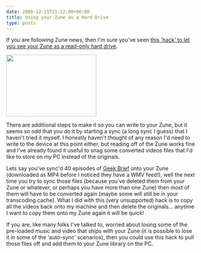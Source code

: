 ```yaml
---
date: 2006-12-11T21:22:00+00:00
title: Using your Zune as a Hard Drive
type: posts
---
```

If you are following Zune news, then I'm sure you've seen [this 'hack' to let you see your Zune as a read-only hard drive](https://www.engadget.com/2006/11/24/zune-usb-drive-hack-splained/).

 <img height="165" src="http://www.duncanmackenzie.net/images/DuncansZune.png" width="240" />

There are additional steps to make it so you can write to your Zune, but it seems so odd that you do it by starting a sync (a long sync I guess) that I haven't tried it myself. I honestly haven't thought of any reason I'd need to write to the device at this point either, but reading off of the Zune works fine and I've already found it useful to snag some converted videos files that I'd like to store on my PC instead of the originals.

Lets say you've sync'd 40 episodes of [Geek Brief](https://geekbriefwp.podshow.com/) onto your Zune (downloaded as MP4 before I noticed they have a WMV feed!), well the next time you try to sync those files (because you've deleted them from your Zune or whatever, or perhaps you have more than one Zune) then most of them will have to be converted again (maybe some will still be in your transcoding cache). What I did with this (very unsupported) hack is to copy all the videos back onto my machine and then delete the originals... anytime I want to copy them onto my Zune again it will be quick!

If you are, like many folks I've talked to, worried about losing some of the pre-loaded music and video that ships with your Zune (it is possible to lose it in some of the 'auto-sync' scenarios), then you could use this hack to pull those files off and add them to your Zune library on the PC.
